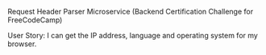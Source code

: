 Request Header Parser Microservice (Backend Certification Challenge for FreeCodeCamp)


User Story: I can get the IP address, language and operating system for my browser.